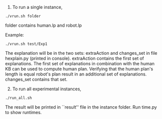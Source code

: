 <!-- # explanations
ASP Based Explanations

Code structures

0. Preparation: translation tool plasp
    * human.pddl => human.lp
    * robot.pddl    => robot.lp
    * clingo defh.lp human.lp --outf=0 -V0 --out-atomf=%s. --quiet=1,2,2 | head -n1 > h.lp
    * clingo defr.lp robot.lp --outf=0 -V0 --out-atomf=%s. --quiet=1,2,2 | head -n1 > r.lp

1. Computing plan for robot: plan.lp
    * clingo plan.lp robot.lp --outf=0 -V0 --out-atomf=%s. --quiet=1,2,2 | head -n1 > t1.lp

2. Identify missing elements in human specifications
    * clingo explain.lp human.lp t1.lp h.lp r.lp --outf=0 -V0 --out-atomf=%s. --quiet=1,2,2 | head -n1 > t2.lp

    * Add "#program robot." at the top of t2.lp
    * Add "#program base." at the top of h.lp
    * Add "#program actions." at the top of r.lp

    TODO: need to find way to remove these three minor steps.

    * echo '#program robot.' | cat - t2.lp > tmp.lp
      mv tmp.lp t2.lp
      echo '#program base.' | cat - h.lp > tmp.lp
      mv tmp.lp h.lp
      echo '#program actions.' | cat - r.lp > tmp.lp
      mv tmp.lp r.lp

3. Computing the explanation
    * clingo hexplain.py human.lp r.lp h.lp t2.lp verify.lp

A script is given in run.sh  -->

1. To run a single instance,

```
./vrun.sh folder
```

folder contains human.lp and robot.lp
  
Example:

```
./vrun.sh test/Exp1
```

The explanation will be in the two sets: extraAction and changes_set in file hexplain.py (printed in console). extraAction contains the first set of explanations. The first set of explanations in combination with the human KB can be used to compute human plan. Verifying that the human plan's length is equal robot's plan result in an additional set of explanations. changes_set contains that set. 

2. To run all experimental instances,

```
./run_all.sh
```

The result will be printed in ``result'' file in the instance folder.
Run time.py to show runtimes.

<!-- # for whom is a student
3. If you want to understand the computation process, a good starting point is run.sh. The core steps of the computation are clear. Personally, as a student, I was also given unfamilier code repositories with little documentation, and asked to edit them. I believe to understand how the computation works, reading the code and getting your hands dirty are the musts. Then you can ask the ones who wrote the code if you are still unable to figure out how things work.
-->
